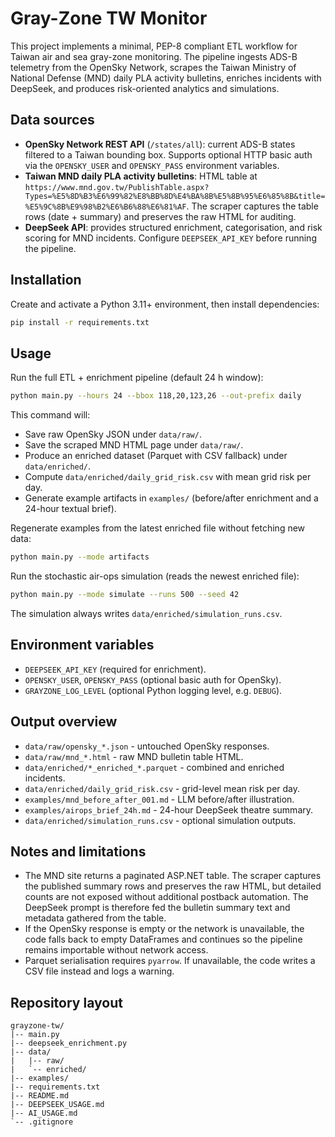 # Gray-Zone TW Monitor

This project implements a minimal, PEP-8 compliant ETL workflow for Taiwan air and sea gray-zone monitoring. The pipeline ingests ADS-B telemetry from the OpenSky Network, scrapes the Taiwan Ministry of National Defense (MND) daily PLA activity bulletins, enriches incidents with DeepSeek, and produces risk-oriented analytics and simulations.

## Data sources

- **OpenSky Network REST API** (`/states/all`): current ADS-B states filtered to a Taiwan bounding box. Supports optional HTTP basic auth via the `OPENSKY_USER` and `OPENSKY_PASS` environment variables.
- **Taiwan MND daily PLA activity bulletins**: HTML table at `https://www.mnd.gov.tw/PublishTable.aspx?Types=%E5%8D%B3%E6%99%82%E8%BB%8D%E4%BA%8B%E5%8B%95%E6%85%8B&title=%E5%9C%8B%E9%98%B2%E6%B6%88%E6%81%AF`. The scraper captures the table rows (date + summary) and preserves the raw HTML for auditing.
- **DeepSeek API**: provides structured enrichment, categorisation, and risk scoring for MND incidents. Configure `DEEPSEEK_API_KEY` before running the pipeline.

## Installation

Create and activate a Python 3.11+ environment, then install dependencies:

```bash
pip install -r requirements.txt
```

## Usage

Run the full ETL + enrichment pipeline (default 24 h window):

```bash
python main.py --hours 24 --bbox 118,20,123,26 --out-prefix daily
```

This command will:

- Save raw OpenSky JSON under `data/raw/`.
- Save the scraped MND HTML page under `data/raw/`.
- Produce an enriched dataset (Parquet with CSV fallback) under `data/enriched/`.
- Compute `data/enriched/daily_grid_risk.csv` with mean grid risk per day.
- Generate example artifacts in `examples/` (before/after enrichment and a 24-hour textual brief).

Regenerate examples from the latest enriched file without fetching new data:

```bash
python main.py --mode artifacts
```

Run the stochastic air-ops simulation (reads the newest enriched file):

```bash
python main.py --mode simulate --runs 500 --seed 42
```

The simulation always writes `data/enriched/simulation_runs.csv`.

## Environment variables

- `DEEPSEEK_API_KEY` (required for enrichment).
- `OPENSKY_USER`, `OPENSKY_PASS` (optional basic auth for OpenSky).
- `GRAYZONE_LOG_LEVEL` (optional Python logging level, e.g. `DEBUG`).

## Output overview

- `data/raw/opensky_*.json` - untouched OpenSky responses.
- `data/raw/mnd_*.html` - raw MND bulletin table HTML.
- `data/enriched/*_enriched_*.parquet` - combined and enriched incidents.
- `data/enriched/daily_grid_risk.csv` - grid-level mean risk per day.
- `examples/mnd_before_after_001.md` - LLM before/after illustration.
- `examples/airops_brief_24h.md` - 24-hour DeepSeek theatre summary.
- `data/enriched/simulation_runs.csv` - optional simulation outputs.

## Notes and limitations

- The MND site returns a paginated ASP.NET table. The scraper captures the published summary rows and preserves the raw HTML, but detailed counts are not exposed without additional postback automation. The DeepSeek prompt is therefore fed the bulletin summary text and metadata gathered from the table.
- If the OpenSky response is empty or the network is unavailable, the code falls back to empty DataFrames and continues so the pipeline remains importable without network access.
- Parquet serialisation requires `pyarrow`. If unavailable, the code writes a CSV file instead and logs a warning.

## Repository layout

```
grayzone-tw/
|-- main.py
|-- deepseek_enrichment.py
|-- data/
|   |-- raw/
|   `-- enriched/
|-- examples/
|-- requirements.txt
|-- README.md
|-- DEEPSEEK_USAGE.md
|-- AI_USAGE.md
`-- .gitignore
```
